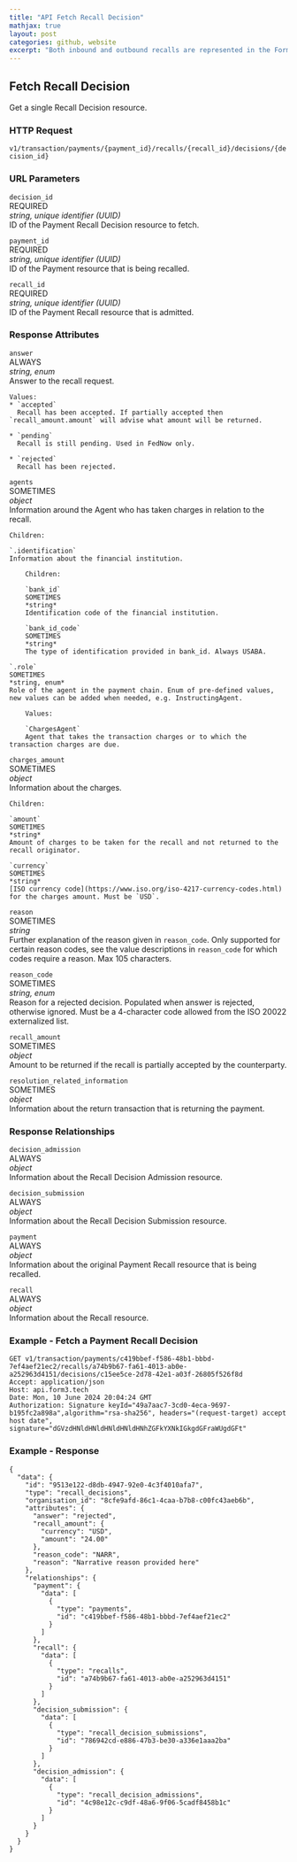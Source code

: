 ```yaml
---
title: "API Fetch Recall Decision"
mathjax: true
layout: post
categories: github, website
excerpt: "Both inbound and outbound recalls are represented in the Form3 API by the Payment Recall resource, which is a child resource of the Payment resource the recall is for. The Recall Submission or Recall Admission resources are children of the Recall resource and indicate if a recall is inbound (Admission) or outbound (Submission)."
---
```


## Fetch Recall Decision

Get a single Recall Decision resource.

### HTTP Request

`v1/transaction/payments/{payment_id}/recalls/{recall_id}/decisions/{decision_id}`

### URL Parameters

`decision_id`<br>
REQUIRED  
*string, unique identifier (UUID)*  
ID of the Payment Recall Decision resource to fetch.

`payment_id`  
REQUIRED  
*string, unique identifier (UUID)*  
ID of the Payment resource that is being recalled.

`recall_id`  
REQUIRED  
*string, unique identifier (UUID)*  
ID of the Payment Recall resource that is admitted.

### Response Attributes

`answer`  
ALWAYS  
*string, enum*  
Answer to the recall request.
    
    Values:
    * `accepted`  
      Recall has been accepted. If partially accepted then `recall_amount.amount` will advise what amount will be returned.
      
    * `pending`  
      Recall is still pending. Used in FedNow only.
      
    * `rejected`  
      Recall has been rejected.

`agents`<br>
SOMETIMES  
*object*  
Information around the Agent who has taken charges in relation to the recall.

    Children:
  
    `.identification`
    Information about the financial institution.
 
        Children:  
        
        `bank_id`
        SOMETIMES
        *string*
        Identification code of the financial institution.
        
        `bank_id_code`
        SOMETIMES
        *string*
        The type of identification provided in bank_id. Always USABA.
    
    `.role`
    SOMETIMES  
    *string, enum*  
    Role of the agent in the payment chain. Enum of pre-defined values, new values can be added when needed, e.g. InstructingAgent.
  
        Values:
        
        `ChargesAgent`  
        Agent that takes the transaction charges or to which the transaction charges are due.

`charges_amount`  
SOMETIMES  
*object*  
Information about the charges.

    Children:  
  
    `amount`  
    SOMETIMES  
    *string*  
    Amount of charges to be taken for the recall and not returned to the recall originator.
  
    `currency`  
    SOMETIMES  
    *string*  
    [ISO currency code](https://www.iso.org/iso-4217-currency-codes.html) for the charges amount. Must be `USD`.
    

`reason`  
SOMETIMES  
*string*  
Further explanation of the reason given in `reason_code`. Only supported for certain reason codes, see the value descriptions in `reason_code` for which codes require a reason. Max 105 characters.

`reason_code`  
SOMETIMES  
*string, enum*  
Reason for a rejected decision. Populated when answer is rejected, otherwise ignored. Must be a 4-character code allowed from the ISO 20022 externalized list.

`recall_amount`  
SOMETIMES  
*object*  
Amount to be returned if the recall is partially accepted by the counterparty.

`resolution_related_information`  
SOMETIMES  
*object*  
Information about the return transaction that is returning the payment.

### Response Relationships

`decision_admission`  
ALWAYS  
*object*  
Information about the Recall Decision Admission resource.

`decision_submission`  
ALWAYS  
*object*  
Information about the Recall Decision Submission resource.

`payment`  
ALWAYS  
*object*  
Information about the original Payment Recall resource that is being recalled.

`recall`  
ALWAYS  
*object*  
Information about the Recall resource.

### Example - Fetch a Payment Recall Decision

```
GET v1/transaction/payments/c419bbef-f586-48b1-bbbd-7ef4aef21ec2/recalls/a74b9b67-fa61-4013-ab0e-a252963d4151/decisions/c15ee5ce-2d78-42e1-a03f-26805f526f8d
Accept: application/json
Host: api.form3.tech
Date: Mon, 10 June 2024 20:04:24 GMT
Authorization: Signature keyId="49a7aac7-3cd0-4eca-9697-b195fc2a898a",algorithm="rsa-sha256", headers="(request-target) accept host date", signature="dGVzdHNldHNldHNldHNldHNhZGFkYXNkIGkgdGFraWUgdGFt"
```

### Example - Response

``` 
{
  "data": {
    "id": "9513e122-d8db-4947-92e0-4c3f4010afa7",
    "type": "recall_decisions",
    "organisation_id": "8cfe9afd-86c1-4caa-b7b8-c00fc43aeb6b",
    "attributes": {
      "answer": "rejected",
      "recall_amount": {
        "currency": "USD",
        "amount": "24.00"
      },
      "reason_code": "NARR",
      "reason": "Narrative reason provided here"
    },
    "relationships": {
      "payment": {
        "data": [
          {
            "type": "payments",
            "id": "c419bbef-f586-48b1-bbbd-7ef4aef21ec2"
          }
        ]
      },
      "recall": {
        "data": [
          {
            "type": "recalls",
            "id": "a74b9b67-fa61-4013-ab0e-a252963d4151"
          }
        ]
      },
      "decision_submission": {
        "data": [
          {
            "type": "recall_decision_submissions",
            "id": "786942cd-e886-47b3-be30-a336e1aaa2ba"
          }
        ]
      },
      "decision_admission": {
        "data": [
          {
            "type": "recall_decision_admissions",
            "id": "4c98e12c-c9df-48a6-9f06-5cadf8458b1c"
          }
        ]
      }
    }
  }
}
``` 
